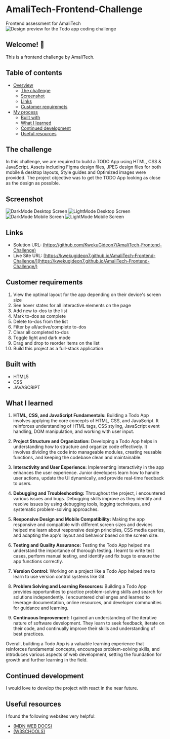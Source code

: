 # AmaliTech-Frontend-Challenge
Frontend assessment for AmaliTech
![Design preview for the Todo app coding challenge](./design/desktop-preview.jpg)

## Welcome! 👋

This is a frontend challenge by AmaliTech.

## Table of contents

- [Overview](#overview)
  - [The challenge](#the-challenge)
  - [Screenshot](#screenshot)
  - [Links](#links)
  - [Customer requiremets](#customer-requirements)
- [My process](#my-process)
  - [Built with](#built-with)
  - [What I learned](#what-i-learned)
  - [Continued development](#continued-development)
  - [Useful resources](#useful-resources)


## The challenge

In this challenge, we are required to build a TODO App using HTML, CSS & JavaScript.
Assets including Figma design files, JPEG design files for both mobile & desktop layouts, Style guides and Optimized images were provided.
The project objective was to get the TODO App looking as close as the design as possible.

## Screenshot
![DarkMode Desktop Screen](./screenshots/DarkMode-DesktopScreen.png)
![LightMode Desktop Screen](./screenshots/LightMode-DesktopScreen.png)
![DarkMode Mobile Screen](./screenshots/DarkMode-MobileScreen.jpg)
![LightMode Mobile Screen](./screenshots/LightMode-MobileScreen.png)

## Links

- Solution URL: [(https://github.com/KwekuGideon7/AmaliTech-Frontend-Challenge)](https://github.com/KwekuGideon7/AmaliTech-Frontend-Challenge)
- Live Site URL: [https://kwekugideon7.github.io/AmaliTech-Frontend-Challenge/](https://kwekugideon7.github.io/AmaliTech-Frontend-Challenge/)


## Customer requirements

1. View the optimal layout for the app depending on their device's screen size
2. See hover states for all interactive elements on the page
3. Add new to-dos to the list
4. Mark to-dos as complete
5. Delete to-dos from the list
6. Filter by all/active/complete to-dos
7. Clear all completed to-dos
8. Toggle light and dark mode
9. Drag and drop to reorder items on the list
10. Build this project as a full-stack application


## Built with

- HTML5
- CSS
- JAVASCRIPT


## What I learned

1. **HTML, CSS, and JavaScript Fundamentals:** Building a Todo App involves applying the core concepts of HTML, CSS, and JavaScript. It reinforces understanding of HTML tags, CSS styling, JavaScript event handling, DOM manipulation, and working with user input.

2. **Project Structure and Organization:** Developing a Todo App helps in understanding how to structure and organize code effectively. It involves dividing the code into manageable modules, creating reusable functions, and keeping the codebase clean and maintainable.

3. **Interactivity and User Experience:** Implementing interactivity in the app enhances the user experience. Junior developers learn how to handle user actions, update the UI dynamically, and provide real-time feedback to users.

4. **Debugging and Troubleshooting:** Throughout the project, i encountered various issues and bugs. Debugging skills improve as they identify and resolve issues by using debugging tools, logging techniques, and systematic problem-solving approaches.

5. **Responsive Design and Mobile Compatibility:** Making the app responsive and compatible with different screen sizes and devices helped me learn about responsive design principles, CSS media queries, and adapting the app's layout and behavior based on the screen size.

6. **Testing and Quality Assurance:** Testing the Todo App helped me understand the importance of thorough testing. I learnt to write test cases, perform manual testing, and identify and fix bugs to ensure the app functions correctly.

7. **Version Control:** Working on a project like a Todo App helped me to learn to use version control systems like Git. 

8. **Problem Solving and Learning Resources:** Building a Todo App provides opportunities to practice problem-solving skills and search for solutions independently. I encountered challenges and learned to leverage documentation, online resources, and developer communities for guidance and learning.

9. **Continuous Improvement:** I gained an understanding of the iterative nature of software development. They learn to seek feedback, iterate on their code, and continually improve their skills and understanding of best practices.

Overall, building a Todo App is a valuable learning experience that reinforces fundamental concepts, encourages problem-solving skills, and introduces various aspects of web development, setting the foundation for growth and further learning in the field.


## Continued development

I would love to develop the project with react in the near future.

## Useful resources

I found the following websites very helpful:

- [(MDN WEB DOCS)](https://developer.mozilla.org/en-US/)
- [(W3SCHOOLS)](https://www.w3schools.com/)




  
   
